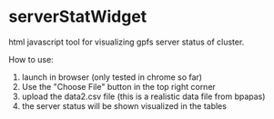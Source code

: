# serverStatWidget
html javascript tool for visualizing gpfs server status of cluster.

How to use:
1. launch in browser (only tested in chrome so far)
2. Use the "Choose File" button in the top right corner
3. upload the data2.csv file (this is a realistic data file from bpapas)
4. the server status will be shown visualized in the tables 
